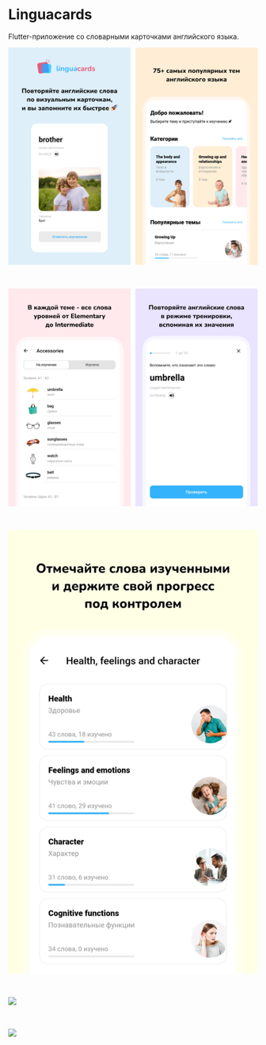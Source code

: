 # Linguacards

Flutter-приложение со словарными карточками английского языка.

<p><img src="./images/designs_1.jpg" /></p>
<br/>
<p><img src="./images/designs_2.jpg" /></p>
<br/>
<p><img src="./images/designs_3.jpg" /></p>
<br/>
<p><img src="./images/designs_4.jpg" /></p>
<br/>
<p><img src="./images/designs_5.jpg" /></p>

